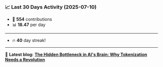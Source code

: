 <!--START_STATS-->
### 📈 Last 30 Days Activity (2025-07-10)  
- 🧮 **554** contributions  
- 📊 **18.47** per day
---
- 🔥 **40** day streak!
---
📝 **Latest blog:** [**The Hidden Bottleneck in AI's Brain: Why Tokenization Needs a Revolution**](https://andriak.com/blog/tokenization-revolution)
<!--END_STATS-->
